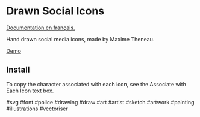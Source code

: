 # Drawn Social Icons

[Documentation en français.](./README-FR.md)

Hand drawn social media icons, made by Maxime Theneau.

[Demo](https://maximetheneau.github.io/Icons-by-Theneau-Maxime/demo-files/demo.html )


## Install

To copy the character associated with each icon, see the Associate with Each Icon text box.

#svg #font #police #drawing #draw #art #artist #sketch #artwork #painting #illustrations #vectoriser